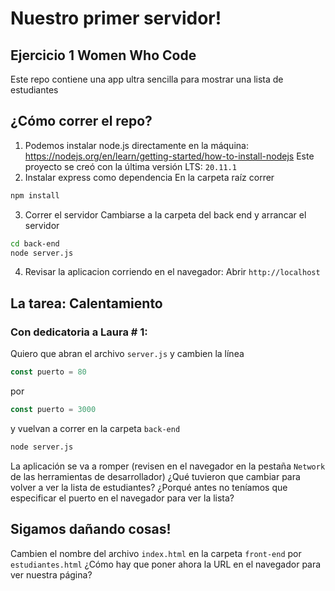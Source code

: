 # Nuestro primer servidor!
## Ejercicio 1 Women Who Code
Este repo contiene una app ultra sencilla para mostrar una lista de estudiantes

## ¿Cómo correr el repo?
1. Podemos instalar node.js directamente en la máquina: https://nodejs.org/en/learn/getting-started/how-to-install-nodejs
Este proyecto se creó con la última versión LTS: `20.11.1`
2. Instalar express como dependencia
En la carpeta raíz correr
```bash
npm install
```
3. Correr el servidor
Cambiarse a la carpeta del back end y arrancar el servidor
```bash
cd back-end
node server.js
```
4. Revisar la aplicacion corriendo en el navegador: Abrir `http://localhost`

## La tarea: Calentamiento
### Con dedicatoria a Laura # 1:
Quiero que abran el archivo `server.js` y cambien la línea
```javascript
const puerto = 80
```
por
```javascript
const puerto = 3000
```
y vuelvan a correr en la carpeta `back-end`
```bash
node server.js
```
La aplicación se va a romper (revisen en el navegador en la pestaña `Network` de las herramientas de desarrollador)
¿Qué tuvieron que cambiar para volver a ver la lista de estudiantes?
¿Porqué antes no teníamos que especificar el puerto en el navegador para ver la lista?

## Sigamos dañando cosas!
Cambien el nombre del archivo `index.html` en la carpeta `front-end` por `estudiantes.html`
¿Cómo hay que poner ahora la URL en el navegador para ver nuestra página?